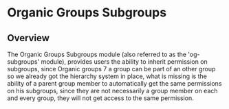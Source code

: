 # Organic Groups Subgroups

## Overview

The Organic Groups Subgroups module (also referred to as the 'og-subgroups' 
module), provides users the ability to inherit permission on subgroups, 
since Organic groups 7 a group can be part of an other group so we already got 
the hierarchy system in place, what is missing is the ability of a parent group 
member to automatically get the same permissions on his subgroups, since they 
are not necessarily a group member on each and every group, they will not get 
access to the same permission.
